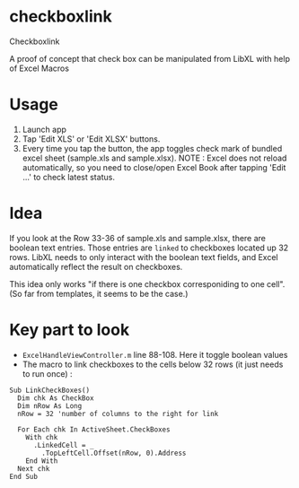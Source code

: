 checkboxlink
============

Checkboxlink

A proof of concept that check box can be manipulated from LibXL with help of Excel Macros

# Usage

1. Launch app
2. Tap 'Edit XLS' or 'Edit XLSX' buttons.
3. Every time you tap the button, the app toggles check mark of bundled excel sheet (sample.xls and sample.xlsx).
NOTE : Excel does not reload automatically, so you need to close/open Excel Book after tapping 'Edit ...' to check latest status.

# Idea

If you look at the Row 33-36 of sample.xls and sample.xlsx, there are boolean text entries. Those entries are `linked` to checkboxes located up 32 rows. LibXL needs to only interact with the boolean text fields, and Excel automatically reflect the result on checkboxes.

This idea only works "if there is one checkbox corresponiding to one cell". (So far from templates, it seems to be the case.)

# Key part to look
* `ExcelHandleViewController.m` line 88-108. Here it toggle boolean values
* The macro to link checkboxes to the cells below 32 rows (it just needs to run once) : 
```
Sub LinkCheckBoxes()
  Dim chk As CheckBox
  Dim nRow As Long
  nRow = 32 'number of columns to the right for link

  For Each chk In ActiveSheet.CheckBoxes
    With chk
      .LinkedCell = _
        .TopLeftCell.Offset(nRow, 0).Address
    End With
  Next chk
End Sub
```
